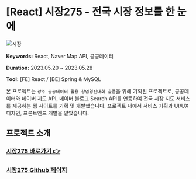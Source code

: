 # [React] 시장275 - 전국 시장 정보를 한 눈에

![시장](https://github.com/robin3565/market_frontend/assets/107474891/8d3c80a2-53fa-4a03-9fd2-77eae1a93cd9)

**Keywords:** React, Naver Map API, 공공데이터

**Duration:** 2023.05.20 ~ 2023.05.28

**Tool:** [FE] React / [BE] Spring & MySQL

본 프로젝트는 `광주 공공데이터 활용 창업경진대회 출품`을 위해 기획된 프로젝트로, 공공데이터와 네이버 지도 API, 네이버 블로그 Search API를 연동하여 전국 시장 지도 서비스를 제공하는 웹 사이트를 기획 및 개발했습니다. 프로젝트 내에서 서비스 기획과 UI/UX 디자인, 프론트엔드 개발을 맡았습니다.

## 프로젝트 소개
### **[시장275 바로가기 👉](http://market275.site/)**

### **[시장275 Github 페이지](https://github.com/robin3565/market_frontend)**
